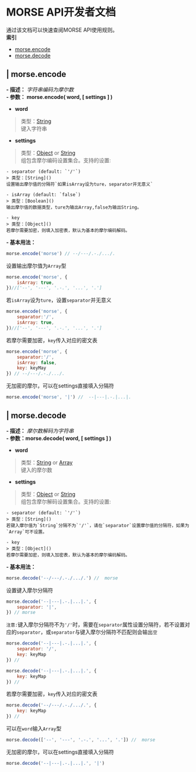 # MORSE API开发者文档 
通过该文档可以快速查阅MORSE API使用规则。   
**索引**  

* [morse.encode](#encode)
* [morse.decode](#decode)

## | morse.encode <a href="#top" name="encode"></a>
**- 描述：** *字符串编码为摩尔数*   
**- 参数： morse.encode( word, [ settings ] )**

+ **word**
> 类型：[String]()   
键入字符串    

+ **settings**    
> 类型：[Object]() or [String]()    
组包含摩尔编码设置集合。支持的设置:

	- separator (default: `'/'`)    
	> 类型：[String]()   
	设置输出摩尔值的分隔符`如果isArray设为ture，separator并无意义`  

	- isArray (default: `false`)    
	> 类型：[Boolean]()    
	输出摩尔值的数据类型，ture为输出Array,false为输出String。   

	- key   
	> 类型：[Object]()   
	若摩尔需要加密，则填入加密表，默认为基本的摩尔编码解码。

**- 基本用法：**

````js
morse.encode('morse') // --/---/.-./.../.
````
设置输出摩尔值为`Array`型
````js
morse.encode('morse', {
	isArray: true,
})//['--', '---', '.-.', '...', '.']
````

若`isArray`设为`ture`，设置`separator`并无意义
````js
morse.encode('morse', {
	separator:'/',
	isArray: true,
})//['--', '---', '.-.', '...', '.']
````

若摩尔需要加密，`key`传入对应的密文表
````js
morse.encode('morse', {
	separator:'/',
	isArray: false,
	key: keyMay
}) // --/---/.-./.../.
````


无加密的摩尔，可以在settings直接填入分隔符
````js
morse.encode('morse', '|') //  --|---|.-.|...|.
````

## | morse.decode  <a href="#top" name="decode"></a>

**- 描述：** *摩尔数解码为字符串*   
**- 参数：morse.decode( word, [ settings ] )**   

+ **word**
> 类型：[String]() or [Array]()   
键入的摩尔数    

+ **settings**    
> 类型：[Object]() or [String]()    
组包含摩尔解码设置集合。支持的设置:

	- separator (default: `'/'`)    
	> 类型：[String]()   
	若键入摩尔值为`String`分隔不为`'/'`，请在`separator`设置摩尔值的分隔符，如果为`Array`可不设置。  

	- key   
	> 类型：[Object]()   
	若摩尔需要加密，则填入加密表，默认为基本的摩尔编码解码。 

**- 基本用法：**

````js
morse.decode('--/---/.-./.../.') //  morse
````

设置键入摩尔分隔符
````js
morse.decode('--|---|.-.|...|.', {
	separator: '|',
}) // morse
````

`注意:`键入摩尔分隔符不为`'/'`时，需要在`separator`属性设置分隔符，若不设置对应的`separator`，或`separator`与键入摩尔分隔符不匹配则会输出`空`
````js
morse.decode('--|---|.-.|...|.', {
	separator: '/',
   	key: keyMap
}) // 

morse.decode('--|---|.-.|...|.', {
	key: keyMap
}) // 

````

若摩尔需要加密，`key`传入对应的密文表
````js
morse.decode('--/---/.-./.../.', {
	key: keyMap
}) // 
````

可以在`word`输入`Array`型
````js
morse.decode(['--', '---', '.-.', '...', '.']) //  morse
````

无加密的摩尔，可以在settings直接填入分隔符
````js
morse.decode('--|---|.-.|...|.', '|') 
````